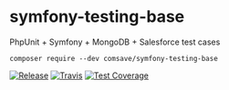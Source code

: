 # symfony-testing-base

PhpUnit + Symfony + MongoDB + Salesforce test cases

`composer require --dev comsave/symfony-testing-base`

[![Release](https://img.shields.io/github/v/release/comsave/symfony-testing-base)](https://github.com/comsave/symfony-testing-base/releases)
[![Travis](https://img.shields.io/travis/comsave/symfony-testing-base)](https://travis-ci.org/comsave/symfony-testing-base)
[![Test Coverage](https://img.shields.io/codeclimate/coverage/comsave/symfony-testing-base)](https://codeclimate.com/github/comsave/symfony-testing-base)
